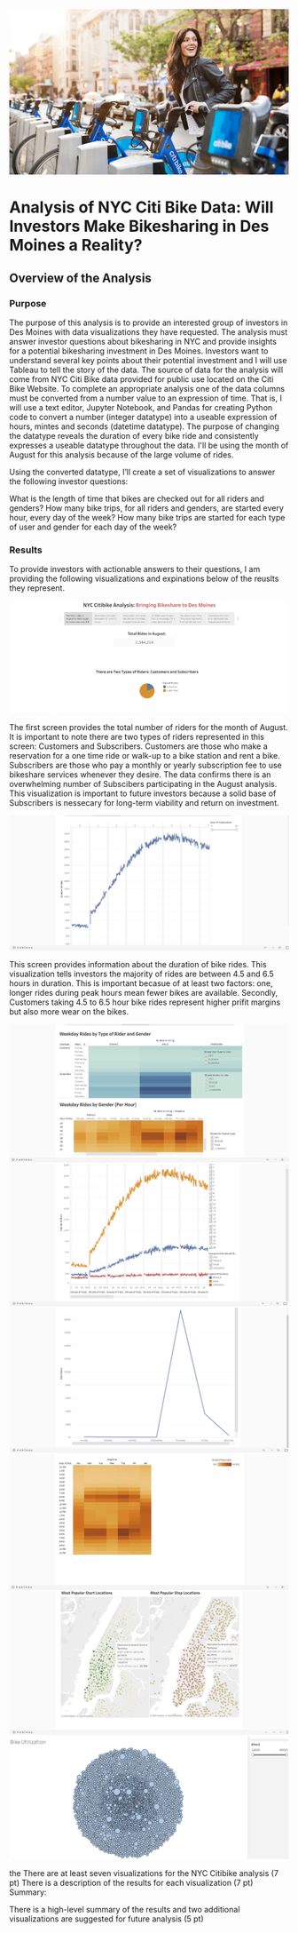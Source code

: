 <img src="pictures/citibike.png">

# Analysis of NYC Citi Bike Data: Will Investors Make Bikesharing in Des Moines a Reality? 
## Overview of the Analysis ##
### Purpose 

The purpose of this analysis is to provide an interested group of investors in Des Moines with data visualizations they have requested. The analysis must answer investor questions about bikesharing in NYC and provide insights for a potential bikesharing investment in Des Moines. Investors want to understand several key points about their potential investment and I will use Tableau to tell the story of the data. The source of data for the analysis will come from NYC Citi Bike data provided for public use located on the Citi Bike Website. To complete an appropriate analysis one of the data columns must be converted from a number value to an expression of time. That is, I will use a text editor, Jupyter Notebook, and Pandas for creating Python code to convert a number (integer datatype) into a useable expression of hours, mintes and seconds (datetime datatype). The purpose of changing the datatype reveals the duration of every bike ride and consistently expresses a useable datatype throughout the data. I'll be using the month of August for this analysis because of the large volume of rides. 

Using the converted datatype, I’ll create a set of visualizations to answer the following investor questions:

What is the length of time that bikes are checked out for all riders and genders?
How many bike trips, for all riders and genders, are started every hour, every day of the week?
How many bike trips are started for each type of user and gender for each day of the week?

### Results

To provide investors with actionable answers to their questions, I am providing the following visualizations and expinations below of the reuslts they represent.

<img src="pictures/Screen1.png">

The first screen provides the total number of riders for the month of August. It is important to note there are two types of riders represented in this screen: Customers and Subscribers. Customers are those who make a reservation for a one time ride or walk-up to a bike station and rent a bike. Subscribers are those who pay a monthly or yearly subscription fee to use bikeshare services whenever they desire. The data confirms there is an overwhelming number of Subscibers participating in the August analysis. This visualization is important to future investors because a solid base of Subscribers is nessecary for long-term viability and return on investment.



<img src="pictures/Screen2.png">
















This screen provides information about the duration of bike rides. This visualization tells investors the majority of rides are between 4.5 and 6.5 hours in duration. This is important becasue of at least two factors: one, longer rides during peak hours mean fewer bikes are available. Secondly, Customers taking 4.5 to 6.5 hour bike rides represent higher prifit margins but also more wear on the bikes.


<img src="pictures/Screen3.png">




<img src="pictures/Screen4.png">



<img src="pictures/Screen5.png">



<img src="pictures/Screen6.png">



<img src="pictures/Screen9.png">



<img src="pictures/Screen7.png">




the There are at least seven visualizations for the NYC Citibike analysis (7 pt)
There is a description of the results for each visualization (7 pt)
Summary:

There is a high-level summary of the results and two additional visualizations are suggested for future analysis (5 pt)
